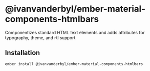 @ivanvanderbyl/ember-material-components-htmlbars
======================

Componentizes standard HTML text elements and adds attributes for typography, theme, and rtl support

Installation
------------

    ember install @ivanvanderbyl/ember-material-components-htmlbars

